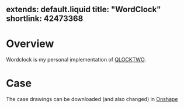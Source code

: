 extends: default.liquid
title: "WordClock"
shortlink: 42473368
---

# Overview

Wordclock is my personal implementation of [QLOCKTWO](http://qlocktwo.com). 

# Case

The case drawings can be downloaded (and also changed) in [Onshape](https://cad.onshape.com/documents/73bd9023d6e445c196eaa95f/w/ddbc0cdd2d6744cf8f76cf8c/e/43983d57d76b468bb749b507)
